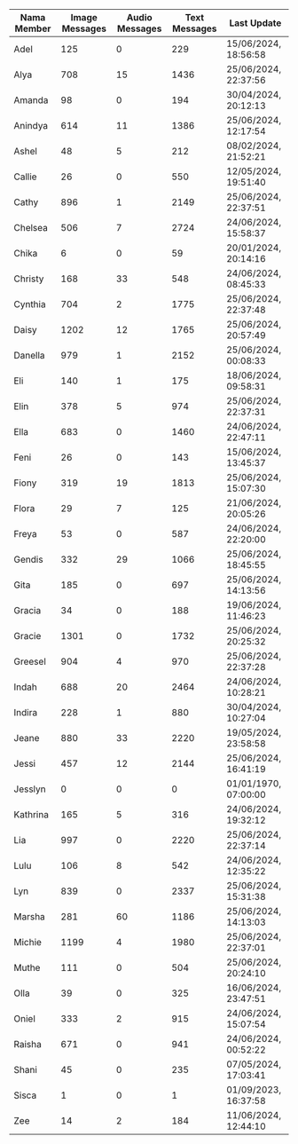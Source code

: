| Nama Member | Image Messages | Audio Messages | Text Messages | Last Update |
| ------ | -------------- | -------------- | ------------- | ------------ |
| Adel | 125 | 0 | 229 | 15/06/2024, 18:56:58 |
| Alya | 708 | 15 | 1436 | 25/06/2024, 22:37:56 |
| Amanda | 98 | 0 | 194 | 30/04/2024, 20:12:13 |
| Anindya | 614 | 11 | 1386 | 25/06/2024, 12:17:54 |
| Ashel | 48 | 5 | 212 | 08/02/2024, 21:52:21 |
| Callie | 26 | 0 | 550 | 12/05/2024, 19:51:40 |
| Cathy | 896 | 1 | 2149 | 25/06/2024, 22:37:51 |
| Chelsea | 506 | 7 | 2724 | 24/06/2024, 15:58:37 |
| Chika | 6 | 0 | 59 | 20/01/2024, 20:14:16 |
| Christy | 168 | 33 | 548 | 24/06/2024, 08:45:33 |
| Cynthia | 704 | 2 | 1775 | 25/06/2024, 22:37:48 |
| Daisy | 1202 | 12 | 1765 | 25/06/2024, 20:57:49 |
| Danella | 979 | 1 | 2152 | 25/06/2024, 00:08:33 |
| Eli | 140 | 1 | 175 | 18/06/2024, 09:58:31 |
| Elin | 378 | 5 | 974 | 25/06/2024, 22:37:31 |
| Ella | 683 | 0 | 1460 | 24/06/2024, 22:47:11 |
| Feni | 26 | 0 | 143 | 15/06/2024, 13:45:37 |
| Fiony | 319 | 19 | 1813 | 25/06/2024, 15:07:30 |
| Flora | 29 | 7 | 125 | 21/06/2024, 20:05:26 |
| Freya | 53 | 0 | 587 | 24/06/2024, 22:20:00 |
| Gendis | 332 | 29 | 1066 | 25/06/2024, 18:45:55 |
| Gita | 185 | 0 | 697 | 25/06/2024, 14:13:56 |
| Gracia | 34 | 0 | 188 | 19/06/2024, 11:46:23 |
| Gracie | 1301 | 0 | 1732 | 25/06/2024, 20:25:32 |
| Greesel | 904 | 4 | 970 | 25/06/2024, 22:37:28 |
| Indah | 688 | 20 | 2464 | 24/06/2024, 10:28:21 |
| Indira | 228 | 1 | 880 | 30/04/2024, 10:27:04 |
| Jeane | 880 | 33 | 2220 | 19/05/2024, 23:58:58 |
| Jessi | 457 | 12 | 2144 | 25/06/2024, 16:41:19 |
| Jesslyn | 0 | 0 | 0 | 01/01/1970, 07:00:00 |
| Kathrina | 165 | 5 | 316 | 24/06/2024, 19:32:12 |
| Lia | 997 | 0 | 2220 | 25/06/2024, 22:37:14 |
| Lulu | 106 | 8 | 542 | 24/06/2024, 12:35:22 |
| Lyn | 839 | 0 | 2337 | 25/06/2024, 15:31:38 |
| Marsha | 281 | 60 | 1186 | 25/06/2024, 14:13:03 |
| Michie | 1199 | 4 | 1980 | 25/06/2024, 22:37:01 |
| Muthe | 111 | 0 | 504 | 25/06/2024, 20:24:10 |
| Olla | 39 | 0 | 325 | 16/06/2024, 23:47:51 |
| Oniel | 333 | 2 | 915 | 24/06/2024, 15:07:54 |
| Raisha | 671 | 0 | 941 | 24/06/2024, 00:52:22 |
| Shani | 45 | 0 | 235 | 07/05/2024, 17:03:41 |
| Sisca | 1 | 0 | 1 | 01/09/2023, 16:37:58 |
| Zee | 14 | 2 | 184 | 11/06/2024, 12:44:10 |
